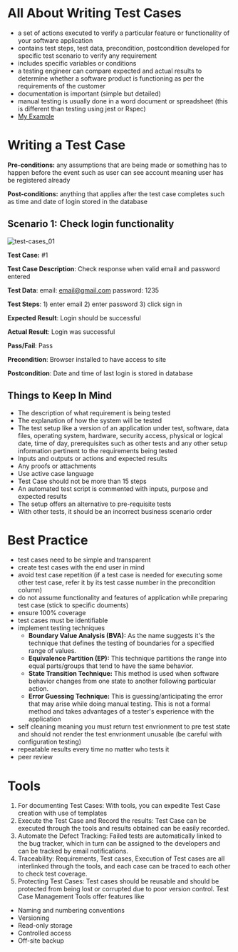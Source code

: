 # All About Writing Test Cases
- a set of actions executed to verify a particular feature or functionality of your software application
- contains test steps, test data, precondition, postcondition developed for specific test scenario to verify any requirement
- includes specific variables or conditions
- a testing engineer can compare expected and actual results to determine whether a software product is functioning as per the requirements of the customer
- documentation is important (simple but detailed)
- manual testing is usually done in a word document or spreadsheet (this is different than testing using jest or Rspec)
- [My Example](https://docs.google.com/spreadsheets/d/1Cb2ONPJOtIkW0M_E8eX1pwZgJ7KAAE0UJD0acj8qmis/edit?usp=sharing)

# Writing a Test Case
**Pre-conditions:** any assumptions that are being made or something has to happen before the event such as user can see account meaning user has be registered already

**Post-conditions:** anything that applies after the test case completes such as time and date of login stored in the database

## Scenario 1: Check login functionality

![test-cases_01](https://user-images.githubusercontent.com/59414750/108417232-f0bbeb80-71ec-11eb-8f36-c2cdbbbd11b0.png)

**Test Case:** #1

**Test Case Description**: Check response when valid email and password entered

**Test Data**: email: email@gmail.com password: 1235

**Test Steps**: 1) enter email 2) enter password 3) click sign in

**Expected Result**: Login should be successful

**Actual Result**: Login was successful

**Pass/Fail**: Pass

**Precondition**: Browser installed to have access to site

**Postcondition**: Date and time of last login is stored in database

## Things to Keep In Mind
- The description of what requirement is being tested
- The explanation of how the system will be tested
- The test setup like a version of an application under test, software, data files, operating system, hardware, security access, physical or logical date, time of day, prerequisites such as other tests and any other setup information pertinent to the requirements being tested
- Inputs and outputs or actions and expected results
- Any proofs or attachments
- Use active case language
- Test Case should not be more than 15 steps
- An automated test script is commented with inputs, purpose and expected results
- The setup offers an alternative to pre-requisite tests
- With other tests, it should be an incorrect business scenario order

# Best Practice
- test cases need to be simple and transparent
- create test cases with the end user in mind
- avoid test case repetition (if a test case is needed for executing some other test case, refer it by its test casse number in the precondition column)
- do not assume functionality and features of application while preparing test case (stick to specific douments)
- ensure 100% coverage
- test cases must be identifiable
- implement testing techniques
    * **Boundary Value Analysis (BVA):** As the name suggests it's the technique that defines the testing of boundaries for a specified range of values.
    * **Equivalence Partition (EP):** This technique partitions the range into equal parts/groups that tend to have the same behavior.
    * **State Transition Technique:** This method is used when software behavior changes from one state to another following particular action.
    * **Error Guessing Technique:** This is guessing/anticipating the error that may arise while doing manual testing. This is not a formal method and takes advantages of a tester's experience with the application
- self cleaning meaning you must return test envrionment to pre test state and should not render the test envrionment unusable (be careful with configuration testing)
- repeatable results every time no matter who tests it
- peer review

# Tools
1. For documenting Test Cases: With tools, you can expedite Test Case creation with use of templates
2. Execute the Test Case and Record the results: Test Case can be executed through the tools and results obtained can be easily recorded.
3. Automate the Defect Tracking: Failed tests are automatically linked to the bug tracker, which in turn can be assigned to the developers and can be tracked by email notifications.
4. Traceability: Requirements, Test cases, Execution of Test cases are all interlinked through the tools, and each case can be traced to each other to check test coverage.
5. Protecting Test Cases: Test cases should be reusable and should be protected from being lost or corrupted due to poor version control. Test Case Management Tools offer features like

- Naming and numbering conventions
- Versioning
- Read-only storage
- Controlled access
- Off-site backup
